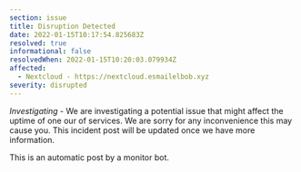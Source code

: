 ```yaml
---
section: issue
title: Disruption Detected
date: 2022-01-15T10:17:54.825683Z
resolved: true
informational: false
resolvedWhen: 2022-01-15T10:20:03.079934Z
affected:
  - Nextcloud - https://nextcloud.esmailelbob.xyz
severity: disrupted
---
```

*Investigating* - We are investigating a potential issue that might affect the uptime of one our of services. We are sorry for any inconvenience this may cause you. This incident post will be updated once we have more information.

This is an automatic post by a monitor bot.
        